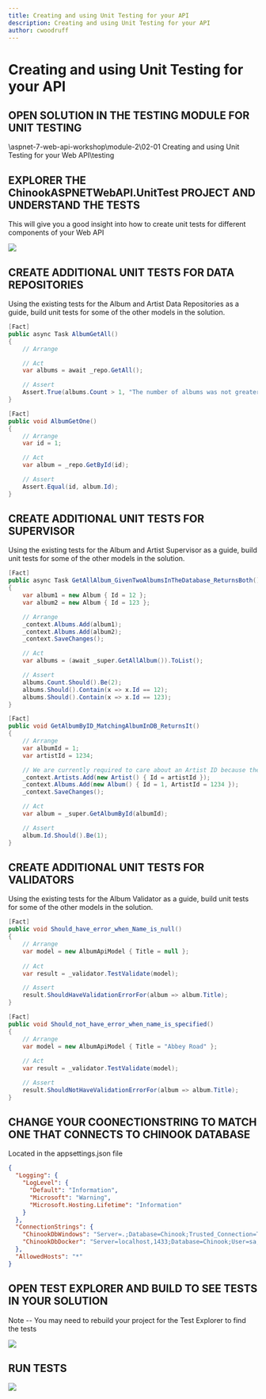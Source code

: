 ```yaml
---
title: Creating and using Unit Testing for your API
description: Creating and using Unit Testing for your API
author: cwoodruff
---
```

# Creating and using Unit Testing for your API

## OPEN SOLUTION IN THE TESTING MODULE FOR UNIT TESTING

\aspnet-7-web-api-workshop\module-2\02-01 Creating and using Unit Testing for your Web API\testing

## EXPLORER THE ChinookASPNETWebAPI.UnitTest PROJECT AND UNDERSTAND THE TESTS

This will give you a good insight into how to create unit tests for different components of your Web API


![](unit-testing/Snag_cd4253.png)


## CREATE ADDITIONAL UNIT TESTS FOR DATA REPOSITORIES

Using the existing tests for the Album and Artist Data Repositories as a guide, build unit tests for some of the other models in the solution.

```csharp
[Fact]
public async Task AlbumGetAll()
{
    // Arrange

    // Act
    var albums = await _repo.GetAll();

    // Assert
    Assert.True(albums.Count > 1, "The number of albums was not greater than 1");
}

[Fact]
public void AlbumGetOne()
{
    // Arrange
    var id = 1;

    // Act
    var album = _repo.GetById(id);

    // Assert
    Assert.Equal(id, album.Id);
}
```


## CREATE ADDITIONAL UNIT TESTS FOR SUPERVISOR

Using the existing tests for the Album and Artist Supervisor as a guide, build unit tests for some of the other models in the solution.

```csharp
[Fact]
public async Task GetAllAlbum_GivenTwoAlbumsInTheDatabase_ReturnsBoth()
{
    var album1 = new Album { Id = 12 };
    var album2 = new Album { Id = 123 };

    // Arrange
    _context.Albums.Add(album1);
    _context.Albums.Add(album2);
    _context.SaveChanges();

    // Act
    var albums = (await _super.GetAllAlbum()).ToList();

    // Assert
    albums.Count.Should().Be(2);
    albums.Should().Contain(x => x.Id == 12);
    albums.Should().Contain(x => x.Id == 123);
}

[Fact]
public void GetAlbumByID_MatchingAlbumInDB_ReturnsIt()
{
    // Arrange
    var albumId = 1;
    var artistId = 1234;

    // We are currently required to care about an Artist ID because the convert part of album specifically references the artist repository as well.
    _context.Artists.Add(new Artist() { Id = artistId });
    _context.Albums.Add(new Album() { Id = 1, ArtistId = 1234 });
    _context.SaveChanges();

    // Act
    var album = _super.GetAlbumById(albumId);

    // Assert
    album.Id.Should().Be(1);
}
```


## CREATE ADDITIONAL UNIT TESTS FOR VALIDATORS

Using the existing tests for the Album Validator as a guide, build unit tests for some of the other models in the solution.

```csharp
[Fact]
public void Should_have_error_when_Name_is_null()
{
    // Arrange
    var model = new AlbumApiModel { Title = null };
    
    // Act
    var result = _validator.TestValidate(model);

    // Assert
    result.ShouldHaveValidationErrorFor(album => album.Title);
}

[Fact]
public void Should_not_have_error_when_name_is_specified()
{
    // Arrange
    var model = new AlbumApiModel { Title = "Abbey Road" };
    
    // Act
    var result = _validator.TestValidate(model);

    // Assert
    result.ShouldNotHaveValidationErrorFor(album => album.Title);
}
```


## CHANGE YOUR COONECTIONSTRING TO MATCH ONE THAT CONNECTS TO CHINOOK DATABASE

Located in the appsettings.json file

```json
{
  "Logging": {
    "LogLevel": {
      "Default": "Information",
      "Microsoft": "Warning",
      "Microsoft.Hosting.Lifetime": "Information"
    }
  },
  "ConnectionStrings": {
    "ChinookDbWindows": "Server=.;Database=Chinook;Trusted_Connection=True;TrustServerCertificate=True;Application Name=Chinook7WebAPI",
    "ChinookDbDocker": "Server=localhost,1433;Database=Chinook;User=sa;Password=P@55w0rd;Trusted_Connection=False;Application Name=ChinookASPNETCoreAPINTier"
  },
  "AllowedHosts": "*"
}
```


## OPEN TEST EXPLORER AND BUILD TO SEE TESTS IN YOUR SOLUTION

Note -- You may need to rebuild your project for the Test Explorer to find the tests

![](unit-testing/Snag_cd4eb7.png)


## RUN TESTS


![](unit-testing/Snag_cd5b88.png)
